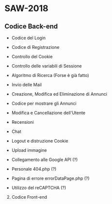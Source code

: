 # SAW-2018

## Codice Back-end
- Codice del Login
- Codice di Registrazione
- Controllo del Cookie
- Controllo delle variabili di Sessione
- Algoritmo di Ricerca (Forse è già fatto)
- Invio delle Mail
- Creazione, Modifica ed Eliminazione di Annunci
- Codice per mostrare gli Annunci
- Modifica e Cancellazione dell'Utente
- Recensioni
- Chat
- Logout e distruzione Cookie
- Upload immagine

- Collegamento alle Google API (?)
- Personale 404.php (?)
- Pagina di errore errorDataPage.php (?)
- Utilizzo del reCAPTCHA (?)

2. Codice Front-end